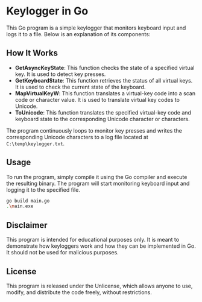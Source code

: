 # Keylogger in Go

This Go program is a simple keylogger that monitors keyboard input and logs it to a file. Below is an explanation of its components:

## How It Works

- **GetAsyncKeyState**: This function checks the state of a specified virtual key. It is used to detect key presses.
- **GetKeyboardState**: This function retrieves the status of all virtual keys. It is used to check the current state of the keyboard.
- **MapVirtualKeyW**: This function translates a virtual-key code into a scan code or character value. It is used to translate virtual key codes to Unicode.
- **ToUnicode**: This function translates the specified virtual-key code and keyboard state to the corresponding Unicode character or characters.

The program continuously loops to monitor key presses and writes the corresponding Unicode characters to a log file located at `C:\temp\keylogger.txt`.

## Usage

To run the program, simply compile it using the Go compiler and execute the resulting binary. The program will start monitoring keyboard input and logging it to the specified file.

```bash
go build main.go
.\main.exe
```

## Disclaimer

This program is intended for educational purposes only. It is meant to demonstrate how keyloggers work and how they can be implemented in Go. It should not be used for malicious purposes.

## License

This program is released under the Unlicense, which allows anyone to use, modify, and distribute the code freely, without restrictions.

